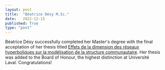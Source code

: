 ```yaml
---
layout: post
title:  "Béatrice Désy M.Sc."
date:   2022-12-15
published: True
type: "post"
---
```


Béatrice Désy successfully completed her Master's degree with the final acceptation of her thesis titled [Effets de la dimension des réseaux hyperboliques sur la modélisation de la structure communautaire](assets/pdf/theses/desy22_master.pdf). Her thesis was added to the Board of Honour, the highest distinction at Universit&eacute; Laval. Congratulations!